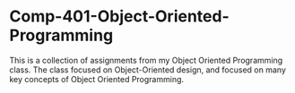 # Comp-401-Object-Oriented-Programming
This is a collection of assignments from my Object Oriented Programming class. The class focused on Object-Oriented design, and focused on
many key concepts of Object Oriented Programming.
